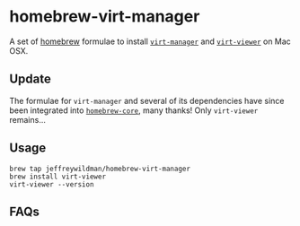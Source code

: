 homebrew-virt-manager
=====================

A set of [homebrew][homebrew] formulae to install [`virt-manager`][virt-manager] and [`virt-viewer`][virt-viewer] on Mac OSX.

## Update

The formulae for `virt-manager` and several of its dependencies have since been integrated into [`homebrew-core`][homebrew-core], many thanks! Only `virt-viewer` remains...

## Usage

    brew tap jeffreywildman/homebrew-virt-manager
    brew install virt-viewer
    virt-viewer --version

## FAQs

[homebrew]: http://brew.sh/
[homebrew-core]: https://github.com/Homebrew/homebrew-core
[virt-manager]: https://virt-manager.org/
[virt-viewer]: https://virt-manager.org/
